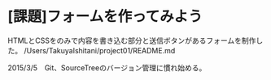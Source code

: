 # [課題]フォームを作ってみよう
HTMLとCSSをのみで内容を書き込む部分と送信ボタンがあるフォームを制作した。
/Users/TakuyaIshitani/project01/README.md

2015/3/5　Git、SourceTreeのバージョン管理に慣れ始める。